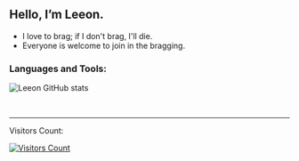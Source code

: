  ## Hello, I’m Leeon.


- I love to brag; if I don't brag, I'll die.
- Everyone is welcome to join in the bragging.



### Languages and Tools:

![Leeon GitHub stats](https://github-readme-stats.vercel.app/api?username=leeonfu&show_icons=true&theme=transparent)

<p align="left"> 
  <a href="https://www.python.org/" target="_blank" style="margin-right: 10px;>
    <img src="https://raw.githubusercontent.com/devicons/devicon/master/icons/python/python-original-wordmark.svg" alt="python" width="40" height="40"/>
  </a>
  <a href="https://golang.org" target="_blank" style="margin-right: 10px;>
    <img src="https://raw.githubusercontent.com/devicons/devicon/master/icons/go/go-original.svg" alt="go" width="40" height="40"/>
  </a>
  <a href="https://www.docker.com/" target="_blank" style="margin-right: 10px;>
    <img src="https://raw.githubusercontent.com/devicons/devicon/master/icons/docker/docker-original-wordmark.svg" alt="docker" width="40" height="40"/>
  </a>
  <a href="https://kubernetes.io/" target="_blank" style="margin-right: 10px;>
    <img src="https://raw.githubusercontent.com/devicons/devicon/master/icons/kubernetes/kubernetes-plain-wordmark.svg" alt="kubernetes" width="40" height="40"/>
  </a>
  <a href="https://www.ansible.com/" target="_blank" style="margin-right: 10px;>
    <img src="https://raw.githubusercontent.com/devicons/devicon/master/icons/ansible/ansible-original-wordmark.svg" alt="ansible" width="40" height="40"/>
  </a>
   <a href="https://www.gnu.org/software/bash/manual/bash.html" target="_blank" style="margin-right: 10px;>
    <img src="https://raw.githubusercontent.com/devicons/devicon/master/icons/bash/bash-original.svg" alt="bash" width="40" height="40"/>
  </a>
</p>

---

Visitors Count:

[![Visitors Count](https://profile-counter.glitch.me/{leeonfu}/count.svg)](https://github.com/leeonfu)

